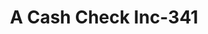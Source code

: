 ---
f_zip-code: 42754
f_state-code: KY
title: A Cash Check Inc-341
f_phone: 270-259-2267
f_city-only: Leitchfield
f_address: 102 Marion Street Leitchfield
f_location-unique-id: '341'
slug: a-cash-check-inc-341
updated-on: '2024-05-30T13:46:58.046Z'
created-on: '2024-05-30T13:36:59.803Z'
published-on: '2024-05-30T13:54:32.469Z'
f_city-state: cms/city/leitchfield-ky.md
f_company: cms/company/a-cash-check-inc.md
f_state: cms/state/kentucky.md
layout: '[payday-loan].html'
tags: payday-loan
---